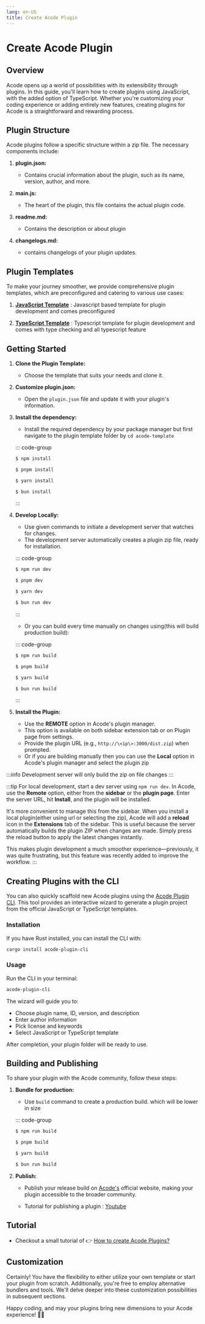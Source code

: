 ```yaml
---
lang: en-US
title: Create Acode Plugin
---
```


# Create Acode Plugin

## Overview

Acode opens up a world of possibilities with its extensibility through plugins. In this guide, you'll learn how to create plugins using JavaScript, with the added option of TypeScript. Whether you're customizing your coding experience or adding entirely new features, creating plugins for Acode is a straightforward and rewarding process.

## Plugin Structure

Acode plugins follow a specific structure within a zip file. The necessary components include:

1. **plugin.json:**

   - Contains crucial information about the plugin, such as its name, version, author, and more.

2. **main.js:**

   - The heart of the plugin, this file contains the actual plugin code.

3. **readme.md:**
   - Contains the description or about plugin

3. **changelogs.md:**
   - contains changelogs of your plugin updates.

## Plugin Templates

To make your journey smoother, we provide comprehensive plugin templates, which are preconfigured and catering to various use cases:

1. **[JavaScript Template](https://github.com/Acode-Foundation/acode-plugin)** <Badge type="tip" text="official" /> : Javascript based template for plugin development and comes preconfigured

2. **[TypeScript Template](https://github.com/Acode-Foundation/AcodeTSTemplate)** <Badge type="tip" text="official" /> : Typescript template for plugin development and comes with type checking and all typescript feature

## Getting Started

1.  **Clone the Plugin Template:**

    - Choose the template that suits your needs and clone it.

2.  **Customize plugin.json:**

    - Open the `plugin.json` file and update it with your plugin's information.

3.  **Install the dependency:**

    - Install the required dependency by your package manager but first navigate to the plugin template folder by `cd acode-template`

    ::: code-group
    ```sh [npm]
    $ npm install
    ```

    ```sh [pnpm]
    $ pnpm install
    ```

    ```sh [yarn]
    $ yarn install
    ```

    ```sh [bun]
    $ bun install
    ```
    :::

4.  **Develop Locally:**

    - Use given commands to initiate a development server that watches for changes.
    - The development server automatically creates a plugin zip file, ready for installation.
    
    ::: code-group
    ```sh [npm]
    $ npm run dev
    ```

    ```sh [pnpm]
    $ pnpm dev
    ```

    ```sh [yarn]
    $ yarn dev
    ```

    ```sh [bun]
    $ bun run dev
    ```
    :::

    - Or you can build every time manually on changes using(this will build production build):

    ::: code-group
    ```sh [npm]
    $ npm run build
    ```

    ```sh [pnpm]
    $ pnpm build
    ```

    ```sh [yarn]
    $ yarn build
    ```

    ```sh [bun]
    $ bun run build
    ```
    :::

5.  **Install the Plugin:**

    - Use the **REMOTE** option in Acode's plugin manager.
    - This option is available on both sidebar extension tab or on Plugin page from settings.
    - Provide the plugin URL (e.g., `http://\<ip\>:3000/dist.zip`) when prompted.
    - Or if you are building manually then you can use the **Local** option in Acode's plugin manager and select the plugin zip

:::info
Development server will only build the zip on file changes
:::

:::tip 
For local development, start a dev server using `npm run dev`. In Acode, use the **Remote** option, either from the **sidebar** or the **plugin page**. Enter the server URL, hit **Install**, and the plugin will be installed.  

It's more convenient to manage this from the sidebar. When you install a local plugin(either using url or selecting the zip), Acode will add a **reload** icon in the **Extensions** tab of the sidebar. This is useful because the server automatically builds the plugin ZIP when changes are made. Simply press the reload button to apply the latest changes instantly.  

This makes plugin development a much smoother experience—previously, it was quite frustrating, but this feature was recently added to improve the workflow.
:::

## Creating Plugins with the CLI

You can also quickly scaffold new Acode plugins using the [Acode Plugin CLI](https://github.com/itsvks19/acode-plugin-cli). This tool provides an interactive wizard to generate a plugin project from the official JavaScript or TypeScript templates.

### Installation

If you have Rust installed, you can install the CLI with:

```bash
cargo install acode-plugin-cli
```

### Usage

Run the CLI in your terminal:

```bash
acode-plugin-cli
```

The wizard will guide you to:

- Choose plugin name, ID, version, and description
- Enter author information
- Pick license and keywords
- Select JavaScript or TypeScript template

After completion, your plugin folder will be ready to use.

## Building and Publishing

To share your plugin with the Acode community, follow these steps:

1. **Bundle for production:**

   - Use `build` command to create a production build. which will be lower in size

   ::: code-group

    ```sh [npm]
    $ npm run build
    ```

    ```sh [pnpm]
    $ pnpm build
    ```

    ```sh [yarn]
    $ yarn build
    ```

    ```sh [bun]
    $ bun run build
    ```

2. **Publish:**

   - Publish your release build on [Acode's](https://acode.app) official website, making your plugin accessible to the broader community.

   - Tutorial for publishing a plugin : [Youtube](https://youtube.com/shorts/cxF2pxyN1HM?si=kQ5_BRtIO2RU-zhb)

## Tutorial

- Checkout a small tutorial of 👉 [How to create Acode Plugins?](https://youtu.be/ls--txHX3RQ?si=ZSvJMsb1KFeQA8zd)

## Customization

Certainly! You have the flexibility to either utilize your own template or start your plugin from scratch. Additionally, you're free to employ alternative bundlers and tools. We'll delve deeper into these customization possibilities in subsequent sections.

Happy coding, and may your plugins bring new dimensions to your Acode experience! 🚀✨
